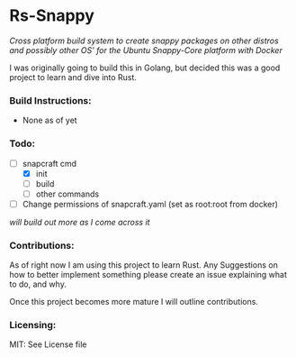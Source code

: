 # Rs-Snappy
_Cross platform build system to create snappy packages on other distros and possibly other OS' for the Ubuntu Snappy-Core platform with Docker_

I was originally going to build this in Golang, but decided this was a good project to learn and dive into Rust.

### Build Instructions:

* None as of yet

### Todo:

- [ ] snapcraft cmd
    - [x] init
    - [ ] build
    - [ ] other commands
- [ ] Change permissions of snapcraft.yaml (set as root:root from docker)

_will build out more as I come across it_

### Contributions:

As of right now I am using this project to learn Rust.  Any Suggestions on how to better implement something please create an issue explaining what to do, and why.

Once this project becomes more mature I will outline contributions.

### Licensing:
MIT: See License file

